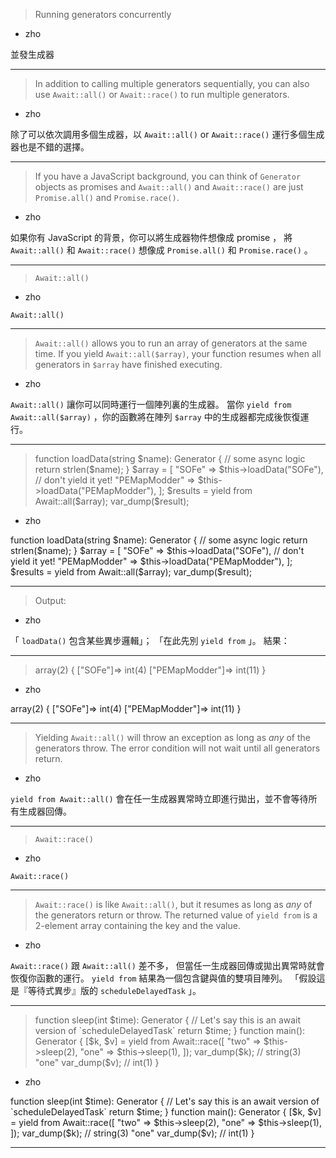 > Running generators concurrently
   * zho

並發生成器

***
> In addition to calling multiple generators sequentially,
> you can also use `Await::all()` or `Await::race()` to run multiple generators\.
   * zho

除了可以依次調用多個生成器，以 `Await::all()` or `Await::race()` 運行多個生成器也是不錯的選擇。

***
> If you have a JavaScript background, you can think of `Generator` objects as promises
> and `Await::all()` and `Await::race()` are just `Promise.all()` and `Promise.race()`\.
   * zho

如果你有 JavaScript 的背景，你可以將生成器物件想像成 promise ， 將 `Await::all()` 和 `Await::race()` 想像成 `Promise.all()` 和 `Promise.race()` 。

***
> `Await::all()`
   * zho

`Await::all()`

***
> `Await::all()` allows you to run an array of generators at the same time\.
> If you yield `Await::all($array)`, your function resumes when
> all generators in `$array` have finished executing\.
   * zho

`Await::all()` 讓你可以同時運行一個陣列裏的生成器。
當你 `yield from Await::all($array)` ，你的函數將在陣列 `$array` 中的生成器都完成後恢復運行。

***
> function loadData\(string \$name\)\: Generator \{&#10;&#9;\/\/ some async logic&#10;&#9;return strlen\(\$name\)\;&#10;\}&#10;&#10;\$array \= \[&#10;&#9;\"SOFe\" \=\> \$this\-\>loadData\(\"SOFe\"\), \/\/ don\'t yield it yet\!&#10;&#9;\"PEMapModder\" \=\> \$this\-\>loadData\(\"PEMapModder\"\),&#10;\]\;&#10;\$results \= yield from Await\:\:all\(\$array\)\;&#10;var_dump\(\$result\)\;&#10;
   * zho

function loadData\(string \$name\)\: Generator \{&#10;&#9;\/\/ some async logic&#10;&#9;return strlen\(\$name\)\;&#10;\}&#10;&#10;\$array \= \[&#10;&#9;\"SOFe\" \=\> \$this\-\>loadData\(\"SOFe\"\), \/\/ don\'t yield it yet\!&#10;&#9;\"PEMapModder\" \=\> \$this\-\>loadData\(\"PEMapModder\"\),&#10;\]\;&#10;\$results \= yield from Await\:\:all\(\$array\)\;&#10;var_dump\(\$result\)\;&#10;

***
> Output\:
   * zho

「 `loadData()` 包含某些異步邏輯」；
「在此先別 `yield from` 」。
結果：

***
> array\(2\) \{&#10;  \[\"SOFe\"\]\=\>&#10;  int\(4\)&#10;  \[\"PEMapModder\"\]\=\>&#10;  int\(11\)&#10;\}&#10;
   * zho

array\(2\) \{&#10;  \[\"SOFe\"\]\=\>&#10;  int\(4\)&#10;  \[\"PEMapModder\"\]\=\>&#10;  int\(11\)&#10;\}&#10;

***
> Yielding `Await::all()` will throw an exception
> as long as _any_ of the generators throw\.
> The error condition will not wait until all generators return\.
   * zho

`yield from Await::all()` 會在任一生成器異常時立即進行拋出，並不會等待所有生成器回傳。

***
> `Await::race()`
   * zho

`Await::race()`

***
> `Await::race()` is like `Await::all()`,
> but it resumes as long as _any_ of the generators return or throw\.
> The returned value of `yield from` is a 2\-element array containing the key and the value\.
   * zho

`Await::race()` 跟 `Await::all()` 差不多，
但當任一生成器回傳或拋出異常時就會恢復你函數的運行。
`yield from` 結果為一個包含鍵與值的雙項目陣列。
「假設這是『等待式異步』版的 `scheduleDelayedTask` 」。

***
> function sleep\(int \$time\)\: Generator \{&#10;&#9;\/\/ Let\'s say this is an await version of \`scheduleDelayedTask\`&#10;&#9;return \$time\;&#10;\}&#10;&#10;function main\(\)\: Generator \{&#10;&#9;\[\$k, \$v\] \= yield from Await\:\:race\(\[&#10;&#9;&#9;\"two\" \=\> \$this\-\>sleep\(2\),&#10;&#9;&#9;\"one\" \=\> \$this\-\>sleep\(1\),&#10;&#9;\]\)\;&#10;&#9;var\_dump\(\$k\)\; \/\/ string\(3\) \"one\"&#10;&#9;var\_dump\(\$v\)\; \/\/ int\(1\)&#10;\}&#10;
   * zho

function sleep\(int \$time\)\: Generator \{&#10;&#9;\/\/ Let\'s say this is an await version of \`scheduleDelayedTask\`&#10;&#9;return \$time\;&#10;\}&#10;&#10;function main\(\)\: Generator \{&#10;&#9;\[\$k, \$v\] \= yield from Await\:\:race\(\[&#10;&#9;&#9;\"two\" \=\> \$this\-\>sleep\(2\),&#10;&#9;&#9;\"one\" \=\> \$this\-\>sleep\(1\),&#10;&#9;\]\)\;&#10;&#9;var\_dump\(\$k\)\; \/\/ string\(3\) \"one\"&#10;&#9;var\_dump\(\$v\)\; \/\/ int\(1\)&#10;\}&#10;

***